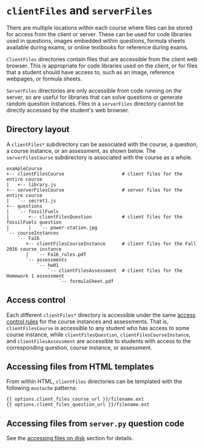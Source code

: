 # `clientFiles` and `serverFiles`

There are multiple locations within each course where files can be stored for access from the client or server. These can be used for code libraries used in questions, images embedded within questions, formula sheets available during exams, or online textbooks for reference during exams.

`ClientFiles` directories contain files that are accessible from the client web browser. This is appropriate for code libraries used on the client, or for files that a student should have access to, such as an image, reference webpages, or formula sheets.

`ServerFiles` directories are only accessible from code running on the server, so are useful for libraries that can solve questions or generate random question instances. Files in a `serverFiles` directory cannot be directly accessed by the student's web browser.

## Directory layout

A `clientFiles*` subdirectory can be associated with the course, a question, a course instance, or an assessment, as shown below. The `serverFilesCourse` subdirectory is associated with the course as a whole.

```text
exampleCourse
+-- clientFilesCourse                     # client files for the entire course
|   +-- library.js
+-- serverFilesCourse                     # server files for the entire course
|   `-- secret1.js
+-- questions
|   `-- fossilFuels
|       +-- clientFilesQuestion           # client files for the fossilFuels question
|       |   `-- power-station.jpg
`-- courseInstances
    `-- Fa16
       +-- clientFilesCourseInstance      # client files for the Fall 2016 course instance
       |   `-- Fa16_rules.pdf
       `-- assessments
           `-- hw01
               `-- clientFilesAssessment  # client files for the Homework 1 assessment
                   `-- formulaSheet.pdf
```

## Access control

Each different `clientFiles*` directory is accessible under the same [access control rules](accessControl.md) for the course instances and assessments. That is, `clientFilesCourse` is accessible to any student who has access to some course instance, while `clientFilesQuestion`, `clientFilesCourseInstance`, and `clientFilesAssessment` are accessible to students with access to the corresponding question, course instance, or assessment.

## Accessing files from HTML templates

From within HTML, `clientFiles` directories can be templated with the following `mustache` patterns:

```text
{{ options.client_files_course_url }}/filename.ext
{{ options.client_files_question_url }}/filename.ext
```

## Accessing files from `server.py` question code

See the [accessing files on disk](question.md#accessing-files-on-disk) section for details.
